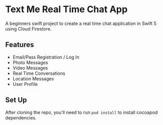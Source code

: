 # Text Me Real Time Chat App

A beginners swift project to create a real time chat application in Swift 5 using Cloud Firestore.

## Features

- Email/Pass Registration / Log In
- Photo Messages
- Video Messages
- Real Time Conversations
- Location Messages
- User Profile



## Set Up

After cloning the repo, you'll need to run `pod install` to install cocoapod dependencies.
